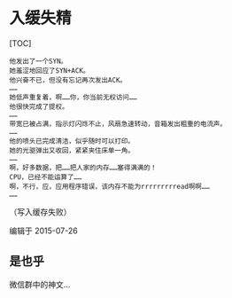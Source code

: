 # 入缓失精

[TOC]

    他发出了一个SYN。
    她羞涩地回应了SYN+ACK。
    他兴奋不已，但没有忘记再次发出ACK。
    ……
    她低声重复着，啊……你，你当前无权访问……
    他很快完成了提权。
    ……
    带宽已被占满，指示灯闪烁不止，风扇急速转动，音箱发出粗重的电流声。
    ……
    他的喷头已完成清洁，似乎随时可以打印。
    她的光驱弹出又收回，紧紧夹住床单一角。
    ……
    啊，好多数据，把……把人家的内存……塞得满满的！
    CPU，已经不能运算了……
    啊，不行，应，应用程序错误，该内存不能为rrrrrrrrread啊啊……
    ……

（写入缓存失败）

编辑于 2015-07-26


## 是也乎

微信群中的神文...